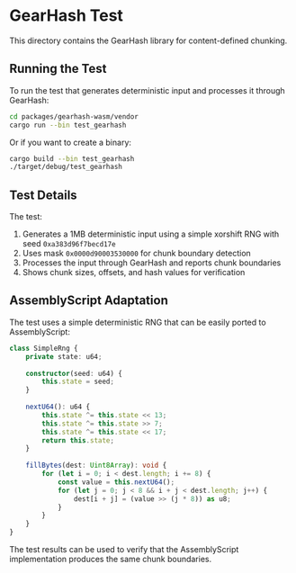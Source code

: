 # GearHash Test

This directory contains the GearHash library for content-defined chunking.

## Running the Test

To run the test that generates deterministic input and processes it through GearHash:

```bash
cd packages/gearhash-wasm/vendor
cargo run --bin test_gearhash
```

Or if you want to create a binary:

```bash
cargo build --bin test_gearhash
./target/debug/test_gearhash
```

## Test Details

The test:
1. Generates a 1MB deterministic input using a simple xorshift RNG with seed `0xa383d96f7becd17e`
2. Uses mask `0x0000d90003530000` for chunk boundary detection
3. Processes the input through GearHash and reports chunk boundaries
4. Shows chunk sizes, offsets, and hash values for verification

## AssemblyScript Adaptation

The test uses a simple deterministic RNG that can be easily ported to AssemblyScript:

```typescript
class SimpleRng {
    private state: u64;
    
    constructor(seed: u64) {
        this.state = seed;
    }
    
    nextU64(): u64 {
        this.state ^= this.state << 13;
        this.state ^= this.state >> 7;
        this.state ^= this.state << 17;
        return this.state;
    }
    
    fillBytes(dest: Uint8Array): void {
        for (let i = 0; i < dest.length; i += 8) {
            const value = this.nextU64();
            for (let j = 0; j < 8 && i + j < dest.length; j++) {
                dest[i + j] = (value >> (j * 8)) as u8;
            }
        }
    }
}
```

The test results can be used to verify that the AssemblyScript implementation produces the same chunk boundaries.

